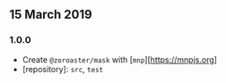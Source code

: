 ## 15 March 2019

### 1.0.0

- Create `@zoroaster/mask` with [`mnp`][https://mnpjs.org]
- [repository]: `src`, `test`
